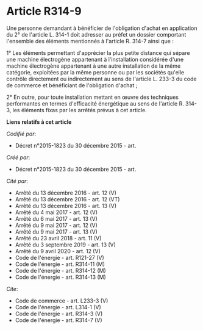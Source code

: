 # Article R314-9

Une personne demandant à bénéficier de l'obligation d'achat en application du 2° de l'article L. 314-1 doit adresser au
préfet un dossier comportant l'ensemble des éléments mentionnés à l'article R. 314-7 ainsi que : 

1° Les éléments permettant d'apprécier la plus petite distance qui sépare une machine électrogène appartenant à
l'installation considérée d'une machine électrogène appartenant à une autre installation de la même catégorie, exploitées par
la même personne ou par les sociétés qu'elle contrôle directement ou indirectement au sens de l'article L. 233-3 du code de
commerce et bénéficiant de l'obligation d'achat ; 

2° En outre, pour toute installation mettant en œuvre des techniques performantes en termes d'efficacité énergétique au sens
de l'article R. 314-3, les éléments fixas par les arrêtés prévus à cet article.

**Liens relatifs à cet article**

_Codifié par_:

  - Décret n°2015-1823 du 30 décembre 2015 - art.

_Créé par_:

  - Décret n°2015-1823 du 30 décembre 2015 - art.

_Cité par_:

  - Arrêté du 13 décembre 2016 - art. 12 (V)
  - Arrêté du 13 décembre 2016 - art. 12 (VT)
  - Arrêté du 13 décembre 2016 - art. 13 (V)
  - Arrêté du 4 mai 2017 - art. 12 (V)
  - Arrêté du 6 mai 2017 - art. 13 (V)
  - Arrêté du 9 mai 2017 - art. 12 (V)
  - Arrêté du 9 mai 2017 - art. 13 (V)
  - Arrêté du 23 avril 2018 - art. 11 (V)
  - Arrêté du 3 septembre 2019 - art. 13 (V)
  - Arrêté du 9 avril 2020 - art. 12 (V)
  - Code de l'énergie - art. R121-27 (V)
  - Code de l'énergie - art. R314-11 (M)
  - Code de l'énergie - art. R314-12 (M)
  - Code de l'énergie - art. R314-13 (M)

_Cite_:

  - Code de commerce - art. L233-3 (V)
  - Code de l'énergie - art. L314-1 (V)
  - Code de l'énergie - art. R314-3 (V)
  - Code de l'énergie - art. R314-7 (V)
